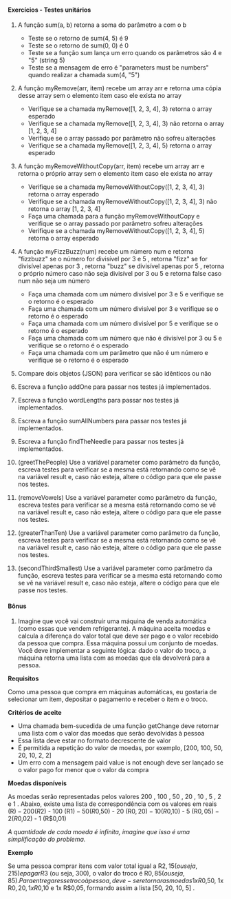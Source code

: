 #### Exercícios - Testes unitários

1. A função sum(a, b) retorna a soma do parâmetro a com o b
    - Teste se o retorno de sum(4, 5) é 9
    - Teste se o retorno de sum(0, 0) é 0
    - Teste se a função sum lança um erro quando os parâmetros são 4 e "5" (string 5)
    - Teste se a mensagem de erro é "parameters must be numbers" quando realizar a chamada sum(4, "5")

2. A função myRemove(arr, item) recebe um array arr e retorna uma cópia desse array sem o elemento item caso ele exista no array
    - Verifique se a chamada myRemove([1, 2, 3, 4], 3) retorna o array esperado
    - Verifique se a chamada myRemove([1, 2, 3, 4], 3) não retorna o array [1, 2, 3, 4]
    - Verifique se o array passado por parâmetro não sofreu alterações
    - Verifique se a chamada myRemove([1, 2, 3, 4], 5) retorna o array esperado

3. A função myRemoveWithoutCopy(arr, item) recebe um array arr e retorna o próprio array sem o elemento item caso ele exista no array
    - Verifique se a chamada myRemoveWithoutCopy([1, 2, 3, 4], 3) retorna o array esperado
    - Verifique se a chamada myRemoveWithoutCopy([1, 2, 3, 4], 3) não retorna o array [1, 2, 3, 4]
    - Faça uma chamada para a função myRemoveWithoutCopy e verifique se o array passado por parâmetro sofreu alterações
    - Verifique se a chamada myRemoveWithoutCopy([1, 2, 3, 4], 5) retorna o array esperado

4. A função myFizzBuzz(num) recebe um número num e retorna "fizzbuzz" se o número for divisível por 3 e 5 , retorna "fizz" se for divisível apenas por 3 , retorna "buzz" se divisível apenas por 5 , retorna o próprio número caso não seja divisível por 3 ou 5 e retorna false caso num não seja um número
    - Faça uma chamada com um número divisível por 3 e 5 e verifique se o retorno é o esperado
    - Faça uma chamada com um número divisível por 3 e verifique se o retorno é o esperado
    - Faça uma chamada com um número divisível por 5 e verifique se o retorno é o esperado
    - Faça uma chamada com um número que não é divisível por 3 ou 5 e verifique se o retorno é o esperado
    - Faça uma chamada com um parâmetro que não é um número e verifique se o retorno é o esperado

5. Compare dois objetos (JSON) para verificar se são idênticos ou não

6. Escreva a função addOne para passar nos testes já implementados.
 
7. Escreva a função wordLengths para passar nos testes já implementados.

8. Escreva a função sumAllNumbers para passar nos testes já implementados.

9. Escreva a função findTheNeedle para passar nos testes já implementados.

10. (greetThePeople) Use a variável parameter como parâmetro da função, escreva testes para verificar se a mesma está retornando como se vê na variável result e, caso não esteja, altere o código para que ele passe nos testes.

11. (removeVowels) Use a variável parameter como parâmetro da função, escreva testes para verificar se a mesma está retornando como se vê na variável result e, caso não esteja, altere o código para que ele passe nos testes.

12. (greaterThanTen) Use a variável parameter como parâmetro da função, escreva testes para verificar se a mesma está retornando como se vê na variável result e, caso não esteja, altere o código para que ele passe nos testes.

13. (secondThirdSmallest) Use a variável parameter como parâmetro da função, escreva testes para verificar se a mesma está retornando como se vê na variável result e, caso não esteja, altere o código para que ele passe nos testes.

#### Bônus

1. Imagine que você vai construir uma máquina de venda automática (como essas que vendem refrigerante). A máquina aceita moedas e calcula a diferença do valor total que deve ser pago e o valor recebido da pessoa que compra. Essa máquina possui um conjunto de moedas. Você deve implementar a seguinte lógica: dado o valor do troco, a máquina retorna uma lista com as moedas que ela devolverá para a pessoa.

**Requisitos**

Como uma pessoa que compra em máquinas automáticas, eu gostaria de selecionar um item, depositar o pagamento e receber o item e o troco.

**Critérios de aceite**

- Uma chamada bem-sucedida de uma função getChange deve retornar uma lista com o valor das moedas que serão devolvidas à pessoa
- Essa lista deve estar no formato decrescente de valor
- É permitida a repetição do valor de moedas, por exemplo, [200, 100, 50, 20, 10, 2, 2]
- Um erro com a mensagem paid value is not enough deve ser lançado se o valor pago for menor que o valor da compra

**Moedas disponíveis**

As moedas serão representadas pelos valores 200 , 100 , 50 , 20 , 10 , 5 , 2 e 1 . Abaixo, existe uma lista de correspondência com os valores em reais (R$)
    - 200 (R$2)
    - 100 (R$1)
    - 50 (R$0,50)
    - 20 (R$0,20)
    - 10 (R$0,10)
    - 5 (R$0,05)
    - 2 (R$0,02)
    - 1 (R$0,01)

*A quantidade de cada moeda é infinita, imagine que isso é uma simplificação do problema.*

**Exemplo**

Se uma pessoa comprar itens com valor total igual a R$2,15 (ou seja, 215) e pagar R$3 (ou seja, 300), o valor do troco é R$0,85 (ou seja, 85). Para entregar esse troco à pessoa, deve-se retornar as moedas 1x R$0,50, 1x R$0,20, 1x R$0,10 e 1x R$0,05, formando assim a lista [50, 20, 10, 5] .
